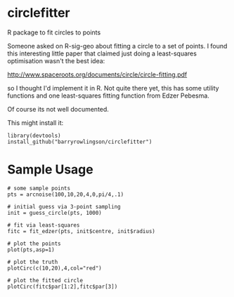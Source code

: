 # circlefitter
R package to fit circles to points

Someone asked on R-sig-geo about fitting a circle to a set of points. I found this
interesting little paper that claimed just doing a least-squares optimisation wasn't
the best idea:

http://www.spaceroots.org/documents/circle/circle-fitting.pdf

so I thought I'd implement it in R. Not quite there yet, this has some utility functions
and one least-squares fitting function from Edzer Pebesma.

Of course its not well documented. 


This might install it:

```
library(devtools)
install_github("barryrowlingson/circlefitter")
```

# Sample Usage

```
# some sample points
pts = arcnoise(100,10,20,4,0,pi/4,.1)

# initial guess via 3-point sampling
init = guess_circle(pts, 1000)

# fit via least-squares
fitc = fit_edzer(pts, init$centre, init$radius)

# plot the points
plot(pts,asp=1)

# plot the truth
plotCirc(c(10,20),4,col="red")

# plot the fitted circle
plotCirc(fitc$par[1:2],fitc$par[3])
```

